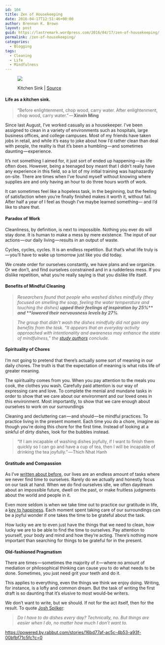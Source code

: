 ```yaml
---
id: 104
title: Zen of Housekeeping
date: 2016-04-17T12:51:46+00:00
author: Brennan K. Brown
layout: post
guid: https://lastremark.wordpress.com/2016/04/17/zen-of-housekeeping/
permalink: /zen-of-housekeeping/
categories:
  - Blogging
tags:
  - Cleaning
  - Life
  - Mindfulness
---
```


<figure class="wp-caption"> 

<img data-width="1024" data-height="1024" src="https://cdn-images-1.medium.com/max/2560/1*rlUEM9EKTlYGMPAJCyT2FQ.jpeg" /> <figcaption class="wp-caption-text">Kitchen Sink | <a href="https://www.flickr.com/photos/matthewragan/6861394236" target="_blank" rel="noopener noreferrer">Source</a></figcaption></figure> 

#### Life as a kitchen sink.

> “Before enlightenment, chop wood, carry water. After enlightenment, chop wood, carry water.” — <b>Xinxin Ming</b> 

<span>S</span>ince last August, I’ve worked casually as a housekeeper. I’ve been assigned to clean in a variety of environments such as hospitals, large business offices, and college campuses. Most of my friends have taken jobs in retail, and while it’s easy to joke about how I’d rather clean than deal with people, the reality is that it’s been a humbling — and sometimes daunting — experience.

It’s not something I aimed for, it just sort of ended up happening — as life often does. However, being a teenaged boy meant that I didn’t really have any experience in this field, so a lot of my initial training was haphazardly on-site. There are times when I’ve found myself without knowing where supplies are and only having an hour to do three hours worth of work.

It can sometimes feel like a hopeless task, in the beginning, but the feeling of satisfaction when you’re finally finished makes it worth it, without fail. After half a year of I feel as though I’ve maybe learned something— and I’d like to share that.

#### Paradox of Work

Cleanliness, by definition, is next to impossible. Nothing you ever do will stay done. It is human to make a mess by mere existence. The input of our actions — our daily living — results in an output of waste.

Cycles, cycles, cycles. It is an endless repetition. But that’s what life truly is — you’ll have to wake up tomorrow just like you did today.

We create order for ourselves constantly, we have plans and we organize. Or we don’t, and find ourselves constrained and in a rudderless mess. If you dislike repetition, what you’re really saying is that you dislike life itself.

#### Benefits of Mindful Cleaning

> _Researchers found that people who washed dishes mindfully (they focused on smelling the soap, feeling the water temperature and touching the dishes)_ <b>_upped their feelings of inspiration by 25%_** _and_ **_lowered their nervousness levels by 27%_</b>_._ 

> _The group that didn’t wash the dishes mindfully did not gain any benefits from the task. “It appears that an everyday activity approached with intentionality and awareness may enhance the state of mindfulness,” the_ <a href="http://time.com/4056280/washing-dishes-stress-relief-mindfulness/" target="_blank" rel="noopener noreferrer"><em>study authors</em></a> _conclude._ 

#### Spirituality of Chores

I’m not going to pretend that there’s actually some sort of meaning in our daily chores. The truth is that the expectation of meaning is what robs life of greater meaning.

The spirituality comes from you. When you pay attention to the meals you cook, the clothes you wash. Carefully paid attention is our way of expressing care and love. To complete the menial and mundane tasks in order to show that we care about our environment and our loved ones in this environment. Most importantly, to show that we care enough about ourselves to work on our surroundings

Cleaning and decluttering can — and should — be mindful practices. To practice living in the present moment. Each time you do a chore, imagine as though you’re doing this chore for the first time. Instead of looking at a sinkful of dirty dishes, look for the bubbles instead.



> “If I am incapable of washing dishes joyfully, if I want to finish them quickly so I can go and have a cup of tea, then I will be incapable of drinking the tea joyfully.” — Thich Nhat Hanh



#### Gratitude and Compassion

As I’ve <a href="https://medium.com/everyday-essays/usage-of-wiggle-room-91cbaf335ead#.w52gkkbyz" target="_blank" rel="noopener noreferrer">written about before</a>, our lives are an endless amount of tasks where we never find time to ourselves. Rarely do we actually and honestly focus on our task at hand. When we do find ourselves idle, we often daydream about an impossible future, dwell on the past, or make fruitless judgments about the world and people in it.

Even more seldom is when we take time out to practice our gratitude in life, a <a href="https://www.ted.com/talks/david_steindl_rast_want_to_be_happy_be_grateful?language=en" target="_blank" rel="noopener noreferrer">key to happiness</a>. Each moment spent taking care of our surroundings can be a joyful wonder if one takes the time to be grateful about the task.

How lucky we are to even just have the things that we need to clean, how lucky we are to be able to find the time to ourselves. Pay attention to yourself, your body and mind and how they’re acting. There’s nothing more important than searching for things to be grateful for in the present.

#### Old-fashioned Pragmatism

There are times — sometimes the majority of it — where no amount of mediation or philosophical thinking can cause you to do what needs to be done. Sometimes, you just need grit your teeth and do it.

This applies to everything, even the things we think we enjoy doing. Writing, for instance, is a lofty and common dream. But the task of writing the first draft is so daunting that it’s elusive to most would-be writers.

We don’t want to write, but we should. If not for the act itself, then for the result. To quote <a href="https://medium.com/u/6cf1fe1f939b" target="_blank" rel="noopener noreferrer">Josh Spilker</a>:

> _Do I have to do dishes every day? Technically, no. But things are easier when I do, no matter how much I don’t want to._

<https://powered.by.rabbut.com/stories/16bd77af-ac5c-4b53-a93f-00bfbf71c5fc?c=0>